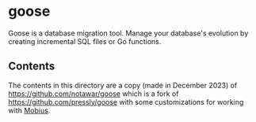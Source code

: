 # goose

Goose is a database migration tool. Manage your database's evolution by creating incremental SQL files or Go functions.

## Contents

The contents in this directory are a copy (made in December 2023) of <https://github.com/notawar/goose> which is a fork of <https://github.com/pressly/goose> with some customizations for working with [Mobius](https://github.com/notawar/mobius).

